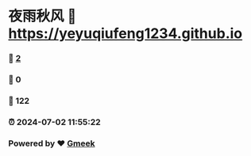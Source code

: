 # 夜雨秋风 :link: https://yeyuqiufeng1234.github.io 
### :page_facing_up: [2](https://yeyuqiufeng1234.github.io/tag.html) 
### :speech_balloon: 0 
### :hibiscus: 122 
### :alarm_clock: 2024-07-02 11:55:22 
### Powered by :heart: [Gmeek](https://github.com/Meekdai/Gmeek)
